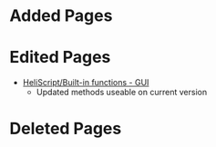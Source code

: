 # Added Pages

# Edited Pages
- [HeliScript/Built-in functions - GUI](https://vrhikky.github.io/VketCloudSDK_Documents/9.0/hs/hs_system_function_gui.html)
    - Updated methods useable on current version
    
# Deleted Pages
